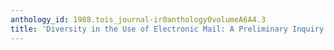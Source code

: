 ```yaml
---
anthology_id: 1988.tois_journal-ir0anthology0volumeA6A4.3
title: 'Diversity in the Use of Electronic Mail: A Preliminary Inquiry'
---
```

